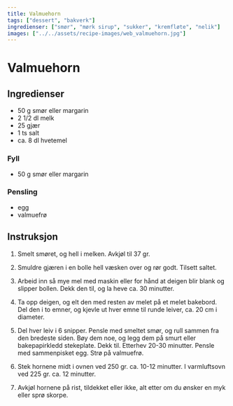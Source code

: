 ```yaml
---
title: Valmuehorn
tags: ["dessert", "bakverk"]
ingredienser: ["smør", "mørk sirup", "sukker", "kremfløte", "nelik"]
images: ["../../assets/recipe-images/web_valmuehorn.jpg"]
---
```


# Valmuehorn

## Ingredienser

- 50 g smør eller margarin
- 2 1/2 dl melk
- 25 gjær
- 1 ts salt
- ca. 8 dl hvetemel

### Fyll

- 50 g smør eller margarin

### Pensling

- egg
- valmuefrø

## Instruksjon

1. Smelt smøret, og hell i melken. Avkjøl til 37 gr.

2. Smuldre gjæren i en bolle hell væsken over og rør godt. Tilsett saltet.

3. Arbeid inn så mye mel med maskin eller for hånd at deigen blir blank og slipper bollen. Dekk den til, og la heve ca. 30 minutter.

4. Ta opp deigen, og elt den med resten av melet på et melet bakebord. Del den i to emner, og kjevle ut hver emne til runde leiver, ca. 20 cm i diameter.

5. Del hver leiv i 6 snipper. Pensle med smeltet smør, og rull sammen fra den bredeste siden. Bøy dem noe, og legg dem på smurt eller bakepapirkledd stekeplate. Dekk til. Etterhev 20-30 minutter. Pensle med sammenpisket egg. Strø på valmuefrø.

6. Stek hornene midt i ovnen ved 250 gr. ca. 10-12 minutter. I varmluftsovn ved 225 gr. ca. 12 minutter.

7. Avkjøl hornene på rist, tildekket eller ikke, alt etter om du ønsker en myk eller sprø skorpe.
